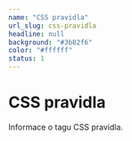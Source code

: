 ```yaml
---
name: "CSS pravidla"
url_slug: css-pravidla
headline: null
background: "#3b82f6"
color: "#ffffff"
status: 1
---
```


# CSS pravidla

Informace o tagu CSS pravidla.
